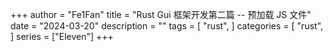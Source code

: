 +++
author = "Fe1Fan"
title = "Rust Gui 框架开发第二篇 -- 预加载 JS 文件"
date = "2024-03-20"
description = ""
tags = [
    "rust",
]
categories = [
    "rust",
]
series = ["Eleven"]
+++

<!--more-->